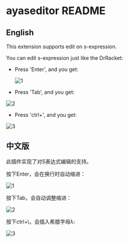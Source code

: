 # ayaseditor README

## English

This extension supports edit on s-expression.

You can edit s-expression just like the DrRacket:

- Press 'Enter', and you get:

  ![1](https://pic.downk.cc/item/5f7b0e2c160a154a67b208ca.gif)

- Press 'Tab', and you get:

![2](https://pic.downk.cc/item/5f7b0ecf160a154a67b22c0f.gif)

- Press 'ctrl+\', and you get:

![3](https://pic.downk.cc/item/5f7b0fb9160a154a67b26540.gif)


## 中文版

此插件实现了对S表达式编辑的支持。

按下Enter，会在换行时自动缩进：

![1](https://pic.downk.cc/item/5f7b0e2c160a154a67b208ca.gif)

按下Tab，会自动调整缩进：

![2](https://pic.downk.cc/item/5f7b0ecf160a154a67b22c0f.gif)

按下ctrl+\，会插入希腊字母λ:

![3](https://pic.downk.cc/item/5f7b0fb9160a154a67b26540.gif)